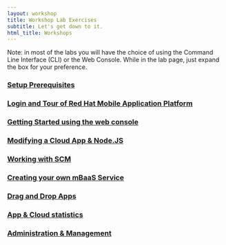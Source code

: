 ```yaml
---
layout: workshop
title: Workshop Lab Exercises
subtitle: Let's get down to it.
html_title: Workshops
---
```


<i class="fa fa-info-circle"></i> Note: in most of the labs you will have the choice of using the Command Line Interface (CLI) or the Web Console.  While in the lab page, just expand the box for your preference.

### [Setup Prerequisites](workshop-prerequisites.html)

### [Login and Tour of Red Hat Mobile Application Platform](workshop-introduction.html)

### [Getting Started using the web console](a-tour-of-the-webconsole-xamarin.html)

### [Modifying a Cloud App & Node.JS](a-tour-of-the-webconsole-cloud-app.html)

### [Working with SCM](lab-working-with-scm.html)

### [Creating your own mBaaS Service](nodejs_weather_module.html)

### [Drag and Drop Apps](drag-and-drop-apps.html)

### [App & Cloud statistics](apps-and-cloud-statistics.html)

### [Administration & Management](administration-and-management.html)


<!--
### [Lab: XXX](workshop-labX-XXX.html)

-->
